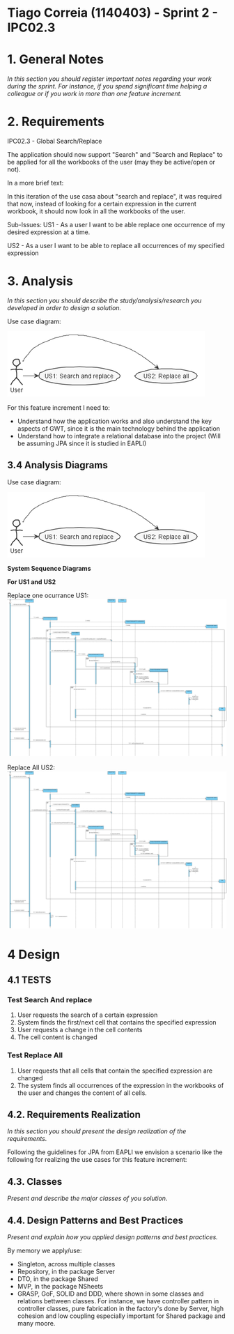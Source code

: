 **Tiago Correia** (1140403) - Sprint 2 - IPC02.3
===============================

# 1. General Notes

*In this section you should register important notes regarding your work during the sprint. For instance, if you spend significant time helping a colleague or if you work in more than one feature increment.*

# 2. Requirements

IPC02.3 - Global Search/Replace

The application should now support "Search" and "Search and Replace" to be 
applied for all the workbooks of the user (may they be active/open or not). 

In a more brief text:

In this iteration of the use casa about "search and replace", it was required
that now, instead of looking for a certain expression in the current workbook,
it should now look in all the workbooks of the user.

Sub-Issues:
US1 - As a user I want to be able replace one occurrence of my desired expression 
at a time.

US2 - As a user I want to be able to replace all occurrences of my specified 
expression

# 3. Analysis

*In this section you should describe the study/analysis/research you developed in order to design a solution.*


Use case diagram:

![UseCase](UseCase.png)

For this feature increment I need to:  

- Understand how the application works and also understand the key aspects of GWT, since it is the main technology behind the application  
- Understand how to integrate a relational database into the project (Will be assuming JPA since it is studied in EAPLI)  

## 3.4 Analysis Diagrams

Use case diagram:

![UseCase](UseCase.png)


**System Sequence Diagrams**

**For US1 and US2**

Replace one ocurrance US1:
![Design-Core 02.3.jpg](Core02.3S1.jpg)

Replace All US2:
![Design-Core 02.3.jpg](Design-Core02.3.jpg)

# 4 Design
## 4.1 TESTS

### Test Search And replace
1. User requests the search of a certain expression
2. System finds the first/next cell that contains the specified expression
4. User requests a change in the cell contents
5. The cell content is changed

### Test Replace All
1. User requests that all cells that contain the specified expression are changed
2. The system finds all occurrences of the expression in the workbooks of the user
and changes the content of all cells.


## 4.2. Requirements Realization

*In this section you should present the design realization of the requirements.*

Following the guidelines for JPA from EAPLI we envision a scenario like the 
following for realizing the use cases for this feature increment:



## 4.3. Classes

*Present and describe the major classes of you solution.*

## 4.4. Design Patterns and Best Practices

*Present and explain how you applied design patterns and best practices.*

By memory we apply/use:
- Singleton, across multiple classes
- Repository, in the package Server
- DTO, in the package Shared
- MVP, in the package NSheets
- GRASP, GoF, SOLID and DDD, where shown in some classes and relations bettween classes.
	For instance, we have controller pattern in controller classes, pure fabrication in the factory's done by Server,  high cohesion and low coupling especially important for Shared package and many moore.

